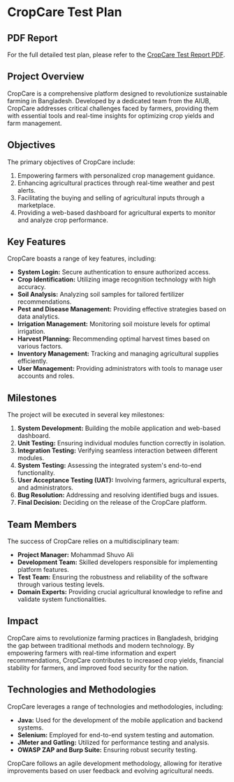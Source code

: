 # CropCare Test Plan
## PDF Report

For the full detailed test plan, please refer to the <a href="https://drive.google.com/file/d/1ZhacPfmDmMOrfT_k2W_efnIZ0wqFnlb7/view?usp=sharing" target="_blank" rel="noopener noreferrer" >CropCare Test Report PDF</a>.

## Project Overview

CropCare is a comprehensive platform designed to revolutionize sustainable farming in Bangladesh. Developed by a dedicated team from the AIUB, CropCare addresses critical challenges faced by farmers, providing them with essential tools and real-time insights for optimizing crop yields and farm management.

## Objectives

The primary objectives of CropCare include:

1. Empowering farmers with personalized crop management guidance.
2. Enhancing agricultural practices through real-time weather and pest alerts.
3. Facilitating the buying and selling of agricultural inputs through a marketplace.
4. Providing a web-based dashboard for agricultural experts to monitor and analyze crop performance.

## Key Features

CropCare boasts a range of key features, including:

- **System Login:** Secure authentication to ensure authorized access.
- **Crop Identification:** Utilizing image recognition technology with high accuracy.
- **Soil Analysis:** Analyzing soil samples for tailored fertilizer recommendations.
- **Pest and Disease Management:** Providing effective strategies based on data analytics.
- **Irrigation Management:** Monitoring soil moisture levels for optimal irrigation.
- **Harvest Planning:** Recommending optimal harvest times based on various factors.
- **Inventory Management:** Tracking and managing agricultural supplies efficiently.
- **User Management:** Providing administrators with tools to manage user accounts and roles.

## Milestones

The project will be executed in several key milestones:

1. **System Development:** Building the mobile application and web-based dashboard.
2. **Unit Testing:** Ensuring individual modules function correctly in isolation.
3. **Integration Testing:** Verifying seamless interaction between different modules.
4. **System Testing:** Assessing the integrated system's end-to-end functionality.
5. **User Acceptance Testing (UAT):** Involving farmers, agricultural experts, and administrators.
6. **Bug Resolution:** Addressing and resolving identified bugs and issues.
7. **Final Decision:** Deciding on the release of the CropCare platform.

## Team Members

The success of CropCare relies on a multidisciplinary team:

- **Project Manager:** Mohammad Shuvo Ali
- **Development Team:** Skilled developers responsible for implementing platform features.
- **Test Team:** Ensuring the robustness and reliability of the software through various testing levels.
- **Domain Experts:** Providing crucial agricultural knowledge to refine and validate system functionalities.

## Impact

CropCare aims to revolutionize farming practices in Bangladesh, bridging the gap between traditional methods and modern technology. By empowering farmers with real-time information and expert recommendations, CropCare contributes to increased crop yields, financial stability for farmers, and improved food security for the nation.

## Technologies and Methodologies

CropCare leverages a range of technologies and methodologies, including:

- **Java:** Used for the development of the mobile application and backend systems.
- **Selenium:** Employed for end-to-end system testing and automation.
- **JMeter and Gatling:** Utilized for performance testing and analysis.
- **OWASP ZAP and Burp Suite:** Ensuring robust security testing.

CropCare follows an agile development methodology, allowing for iterative improvements based on user feedback and evolving agricultural needs.
